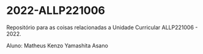 # 2022-ALLP221006
Repositório para as coisas relacionadas a Unidade Curricular ALLP221006 - 2022.

Aluno: Matheus Kenzo Yamashita Asano